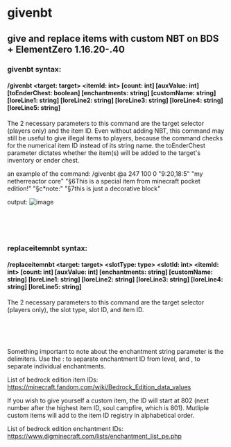 # givenbt
## give and replace items with custom NBT on BDS + ElementZero 1.16.20-.40

### givenbt syntax:
#### /givenbt \<target: target\> \<itemId: int\> [count: int] [auxValue: int] [toEnderChest: boolean] [enchantments: string] [customName: string] [loreLine1: string] [loreLine2: string] [loreLine3: string] [loreLine4: string] [loreLine5: string]

The 2 necessary parameters to this command are the target selector (players only) and the item ID. Even without adding NBT, this command may still be useful to give illegal items to players, because the command checks for the numerical item ID instead of its string name. the toEnderChest parameter dictates whether the item(s) will be added to the target's inventory or ender chest.

an example of the command:
/givenbt @a 247 100 0 "9:20,18:5" "my netherreactor core" "§6This is a special item from minecraft pocket edition!" "§c*note:" "§7this is just a decorative block"

output:
![image](https://user-images.githubusercontent.com/63216972/124373843-bbb7af00-dc4a-11eb-9139-09d55c2f0303.png)
  
<br/><br/><br/>
  
### replaceitemnbt syntax:
#### /replaceitemnbt \<target: target\> \<slotType: type\> \<slotId: int\> \<itemId: int\> [count: int] [auxValue: int] [enchantments: string] [customName: string] [loreLine1: string] [loreLine2: string] [loreLine3: string] [loreLine4: string] [loreLine5: string]

The 2 necessary parameters to this command are the target selector (players only), the slot type, slot ID, and item ID.
  
<br/><br/><br/>
  
Something important to note about the enchantment string parameter is the delimiters. Use the : to separate enchantment ID from level, and , to separate individual enchantments.

List of bedrock edition item IDs:
https://minecraft.fandom.com/wiki/Bedrock_Edition_data_values

If you wish to give yourself a custom item, the ID will start at 802 (next number after the highest item ID, soul campfire, which is 801). Mutliple custom items will add to the item ID registry in alphabetical order.

List of bedrock edition enchantment IDs:
https://www.digminecraft.com/lists/enchantment_list_pe.php
